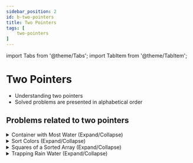 ```yaml
---
sidebar_position: 2 
id: b-two-pointers 
title: Two Pointers
tags: [
    two-pointers
]
---
```


import Tabs from '@theme/Tabs';
import TabItem from '@theme/TabItem';

# Two Pointers 

- Understanding two pointers 
- Solved problems are presented in alphabetical order

## Problems related to two pointers 

<details> 
<summary> Container with Most Water (Expand/Collapse) </summary> 

### [↗ Container with Most Water](../data-structures/a-arrays.md)

</details>

<details> 
<summary> Sort Colors (Expand/Collapse) </summary> 

### [↗ Sort Colors](../data-structures/a-arrays.md)


</details>


<details> 
<summary> Squares of a Sorted Array (Expand/Collapse) </summary> 

### [↗ Squares of a Sorted Array](./k-math.md)

</details>

<details> 
<summary> Trapping Rain Water (Expand/Collapse) </summary> 

### [↗ Trapping Rain Water](../data-structures/f-stacks.md)

</details>

